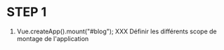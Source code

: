 # STEP 1

1. Vue.createApp().mount("#blog"); XXX Définir les différents scope de montage de l'application